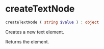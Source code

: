 # createTextNode

```php
createTextNode ( string $value ) : object
```

Creates a new text element.

Returns the element.